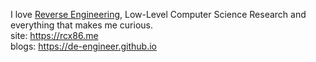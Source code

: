 I love [Reverse Engineering](https://github.com/HACKE-RC/awesome-reversing), Low-Level Computer Science Research and everything that makes me curious.        
site: https://rcx86.me    
blogs: https://de-engineer.github.io 
